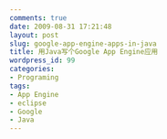 ```yaml
---
comments: true
date: 2009-08-31 17:21:48
layout: post
slug: google-app-engine-apps-in-java
title: 用Java写个Google App Engine应用
wordpress_id: 99
categories:
- Programing
tags:
- App Engine
- eclipse
- Google
- Java
---
```



